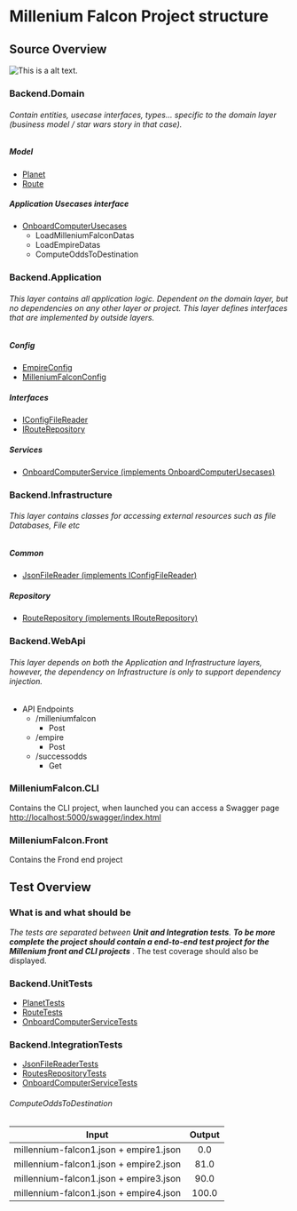 # Millenium Falcon Project structure

## Source Overview

![This is a alt text.](https://i0.wp.com/jasontaylor.dev/wp-content/uploads/2020/01/Figure-01-2.png?w=531&ssl=1 "This is a sample image.")

### Backend.Domain
###### Contain entities, usecase interfaces, types... specific to the domain layer (business model / star wars story in that case).
##### Model
* [Planet](https://github.com/pascally/dataiku-millenium-falcon-challenge/blob/master/MilleniumFalcon/src/Backend.Domain/Domain/Models/Planet.cs)
* [Route](https://github.com/pascally/dataiku-millenium-falcon-challenge/blob/master/MilleniumFalcon/src/Backend.Domain/Domain/Models/Route.cs)

##### Application Usecases interface
* [OnboardComputerUsecases](https://github.com/pascally/dataiku-millenium-falcon-challenge/tree/master/MilleniumFalcon/src/Backend.Domain/Domain/UseCases)
    * LoadMilleniumFalconDatas
    * LoadEmpireDatas
    * ComputeOddsToDestination

### Backend.Application
###### This layer contains all application logic. Dependent on the domain layer, but no dependencies on any other layer or project. This layer defines interfaces that are implemented by outside layers.

##### Config
* [EmpireConfig](https://github.com/pascally/dataiku-millenium-falcon-challenge/blob/master/MilleniumFalcon/src/Backend.Application/Application/Config/EmpireConfig.cs)
* [MilleniumFalconConfig](https://github.com/pascally/dataiku-millenium-falcon-challenge/blob/master/MilleniumFalcon/src/Backend.Application/Application/Config/MilleniumFalconConfig.cs)

##### Interfaces
* [IConfigFileReader](https://github.com/pascally/dataiku-millenium-falcon-challenge/blob/master/MilleniumFalcon/src/Backend.Application/Application/Interfaces/Common/IConfigFileReader.cs)
* [IRouteRepository](https://github.com/pascally/dataiku-millenium-falcon-challenge/blob/master/MilleniumFalcon/src/Backend.Application/Application/Interfaces/Repository/IRoutesRepository.cs)

##### Services
* [OnboardComputerService (implements OnboardComputerUsecases)](https://github.com/pascally/dataiku-millenium-falcon-challenge/blob/master/MilleniumFalcon/src/Backend.Application/Application/Services/OnboardComputerService.cs)

### Backend.Infrastructure
###### This layer contains classes for accessing external resources such as file Databases, File etc
##### Common
* [JsonFileReader (implements IConfigFileReader)](https://github.com/pascally/dataiku-millenium-falcon-challenge/blob/master/MilleniumFalcon/src/Backend.Infrastructure/Infrastructure/Common/JsonFileReader.cs)

##### Repository
* [RouteRepository (implements IRouteRepository)](https://github.com/pascally/dataiku-millenium-falcon-challenge/blob/master/MilleniumFalcon/src/Backend.Infrastructure/Infrastructure/Repository/RoutesRepository.cs)
        
### Backend.WebApi
###### This layer depends on both the Application and Infrastructure layers, however, the dependency on Infrastructure is only to support dependency injection.
* API Endpoints
    * /milleniumfalcon
        * Post
    * /empire
        * Post
    * /successodds
        * Get


### MilleniumFalcon.CLI
Contains the CLI project, when launched you can access a Swagger page [http://localhost:5000/swagger/index.html
](
http://localhost:5000/swagger/index.html
)


### MilleniumFalcon.Front
Contains the Frond end project

## Test Overview


### What is and what should be
*The tests are separated between __Unit and Integration tests__. **To be more complete the project should contain a end-to-end test project for the Millenium front and CLI projects*** . The test coverage should also be displayed.

### Backend.UnitTests
* [PlanetTests](https://github.com/pascally/dataiku-millenium-falcon-challenge/blob/master/MilleniumFalcon/test/MilleniumFalcon.UnitTests/Domain/Models/PlanetTests.cs)
* [RouteTests](https://github.com/pascally/dataiku-millenium-falcon-challenge/blob/master/MilleniumFalcon/test/MilleniumFalcon.UnitTests/Domain/Models/RouteTests.cs)
* [OnboardComputerServiceTests](https://github.com/pascally/dataiku-millenium-falcon-challenge/blob/master/MilleniumFalcon/test/MilleniumFalcon.UnitTests/Services/OnboardComputerServiceTests.cs)


### Backend.IntegrationTests
* [JsonFileReaderTests](https://github.com/pascally/dataiku-millenium-falcon-challenge/blob/master/MilleniumFalcon/test/MilleniumFalcon.IntegrationTests/Common/JsonFileReaderTests.cs)
* [RoutesRepositoryTests](https://github.com/pascally/dataiku-millenium-falcon-challenge/blob/master/MilleniumFalcon/test/MilleniumFalcon.IntegrationTests/Repository/RoutesRepositoryTests.cs)
* [OnboardComputerServiceTests](https://github.com/pascally/dataiku-millenium-falcon-challenge/blob/master/MilleniumFalcon/test/MilleniumFalcon.IntegrationTests/Services/OnboardComputerServiceTests.cs)
###### ComputeOddsToDestination

| Input         | Output        |
| ------------- |:-------------:|
| millennium-falcon1.json + empire1.json      | 0.0     |
| millennium-falcon1.json + empire2.json      | 81.0    |
| millennium-falcon1.json + empire3.json      | 90.0    |
| millennium-falcon1.json + empire4.json      | 100.0   |


